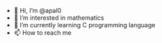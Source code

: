 - 👋 Hi, I’m @apal0
- 👀 I’m interested in mathematics
- 🌱 I’m currently learning C programming language
- 📫 How to reach me
